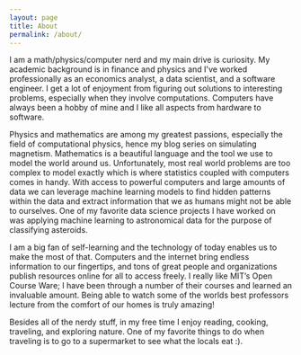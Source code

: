 ```yaml
---
layout: page
title: About
permalink: /about/
---
```


I am a math/physics/computer nerd and my main drive is curiosity.
My academic background is in finance and physics and I've worked professionally as an economics analyst, a data scientist, and a software engineer.
I get a lot of enjoyment from figuring out solutions to interesting problems, especially when they involve computations.
Computers have always been a hobby of mine and I like all aspects from hardware to software.

Physics and mathematics are among my greatest passions, especially the field of computational physics, hence my blog series on simulating magnetism.
Mathematics is a beautiful language and the tool we use to model the world around us.
Unfortunately, most real world problems are too complex to model exactly which is where statistics coupled with computers comes in handy.
With access to powerful computers and large amounts of data we can leverage machine learning models to find hidden patterns within the data and extract information that we as humans might not be able to ourselves.
One of my favorite data science projects I have worked on was applying machine learning to astronomical data for the purpose of classifying asteroids.

I am a big fan of self-learning and the technology of today enables us to make the most of that. Computers and the internet bring endless information to our fingertips, and tons of great people and organizations publish resources online for all to access freely. I really like MIT’s Open Course Ware; I have been through a number of their courses and learned an invaluable amount. Being able to watch some of the worlds best professors lecture from the comfort of our homes is truly amazing!

Besides all of the nerdy stuff, in my free time I enjoy reading, cooking, traveling, and exploring nature. One of my favorite things to do when traveling is to go to a supermarket to see what the locals eat :).

